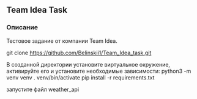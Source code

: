 ##  Team Idea Task

### Описание
Тестовое задание от компании Team Idea.

git clone https://github.com/Belinskii1/Team_Idea_task.git

В созданной директории установите виртуальное окружение, активируйте его и установите необходимые зависимости:
python3 -m venv venv
. venv/bin/activate
pip install -r requirements.txt

запустите файл weather_api
